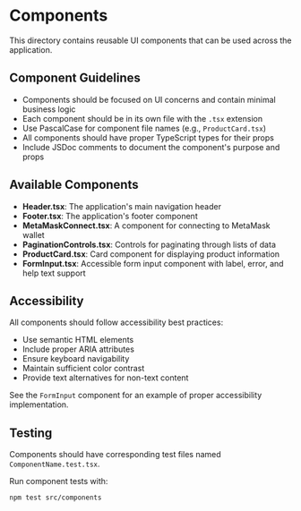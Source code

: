 # Components

This directory contains reusable UI components that can be used across the application.

## Component Guidelines

- Components should be focused on UI concerns and contain minimal business logic
- Each component should be in its own file with the `.tsx` extension
- Use PascalCase for component file names (e.g., `ProductCard.tsx`)
- All components should have proper TypeScript types for their props
- Include JSDoc comments to document the component's purpose and props

## Available Components

- **Header.tsx**: The application's main navigation header
- **Footer.tsx**: The application's footer component
- **MetaMaskConnect.tsx**: A component for connecting to MetaMask wallet
- **PaginationControls.tsx**: Controls for paginating through lists of data
- **ProductCard.tsx**: Card component for displaying product information
- **FormInput.tsx**: Accessible form input component with label, error, and help text support

## Accessibility

All components should follow accessibility best practices:

- Use semantic HTML elements
- Include proper ARIA attributes
- Ensure keyboard navigability
- Maintain sufficient color contrast
- Provide text alternatives for non-text content

See the `FormInput` component for an example of proper accessibility implementation.

## Testing

Components should have corresponding test files named `ComponentName.test.tsx`.

Run component tests with:

```bash
npm test src/components
``` 